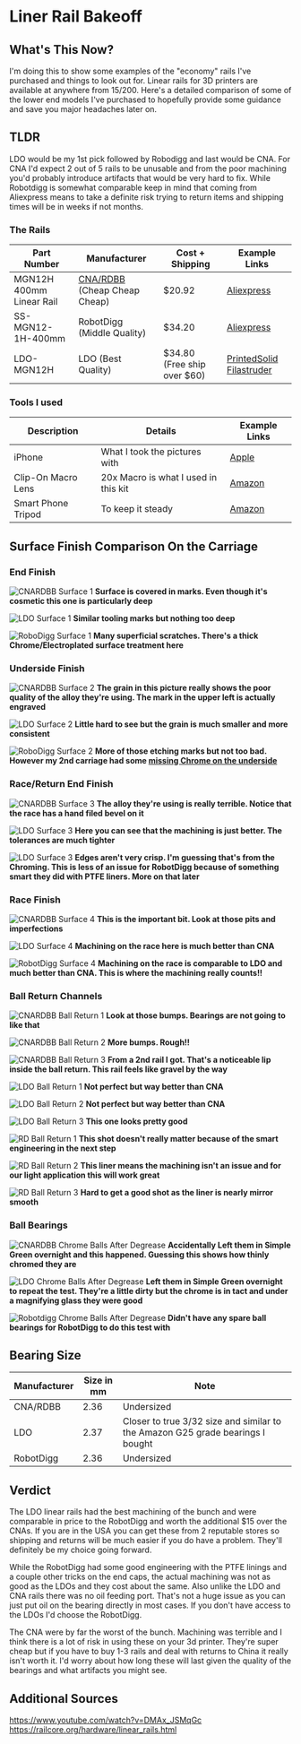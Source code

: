 # Liner Rail Bakeoff

## What's This Now?

I'm doing this to show some examples of the "economy" rails I've purchased and things to look out for. Linear rails for 3D printers are available at anywhere from $15/$200. Here's a detailed comparison of some of the lower end models I've purchased to hopefully provide some guidance and save you major headaches later on.

## TLDR

LDO would be my 1st pick followed by Robodigg and last would be CNA. For CNA I'd expect 2 out of 5 rails to be unusable and from the poor machining you'd probably introduce artifacts that would be very hard to fix. While Robotdigg is somewhat comparable keep in mind that coming from Aliexpress means to take a definite risk trying to return items and shipping times will be in weeks if not months.

### The Rails

| Part Number | Manufacturer | Cost + Shipping | Example Links |
|-----------|---------|-------|---------------|
| MGN12H 400mm Linear Rail | [CNA/RDBB](img/CNAManufacturer.JPG) (Cheap Cheap Cheap) | $20.92 | [Aliexpress](https://www.aliexpress.com/item/32829826159.html?spm=a2g0s.9042311.0.0.27424c4dwPelhS) |
| SS-MGN12-1H-400mm | RobotDigg (Middle Quality) | $34.20 | [Aliexpress](https://s.click.aliexpress.com/e/_AA8VKF) |
| LDO-MGN12H | LDO (Best Quality) | $34.80 (Free ship over $60) | [PrintedSolid](https://www.printedsolid.com/products/ldo-linear-rail-mgn12h-with-one-carriage-in-300-400-500-700mm-lengths?variant=23236699816021) [Filastruder](https://www.filastruder.com/products/ldo-linear-rails) |


### Tools I used

| Description     | Details | Example Links |
|-----------|---------|---------------|
| iPhone | What I took the pictures with | [Apple](https://www.apple.com/iphone/) |
| Clip-On Macro Lens | 20x Macro is what I used in this kit | [Amazon](https://amzn.to/3eeCqLU) |
| Smart Phone Tripod | To keep it steady | [Amazon](https://amzn.to/3dtMaTI) |

## Surface Finish Comparison On the Carriage

### End Finish

![CNARDBB Surface 1](img/CNASurface1.JPG) 
**Surface is covered in marks. Even though it's cosmetic this one is particularly deep**

![LDO Surface 1](img/LDOSurface1.JPG) 
**Similar tooling marks but nothing too deep**

![RoboDigg Surface 1](img/RDSurface1.JPG) 
**Many superficial scratches. There's a thick Chrome/Electroplated surface treatment here**

### Underside Finish

![CNARDBB Surface 2](img/CNASurface2.JPG)
**The grain in this picture really shows the poor quality of the alloy they're using. The mark in the upper left is actually engraved**

![LDO Surface 2](img/LDOSurface2.JPG)
**Little hard to see but the grain is much smaller and more consistent**

![RoboDigg Surface 2](img/RDSurface2.JPG)
**More of those etching marks but not too bad. However my 2nd carriage had some [missing Chrome on the underside](img/RDChromePlating.JPG)**

### Race/Return End Finish

![CNARDBB Surface 3](img/CNASurface3.JPG)
**The alloy they're using is really terrible. Notice that the race has a hand filed bevel on it**

![LDO Surface 3](img/LDOSurface3.JPG)
**Here you can see that the machining is just better. The tolerances are much tighter**

![LDO Surface 3](img/RDSurface3.JPG)
**Edges aren't very crisp. I'm guessing that's from the Chroming. This is less of an issue for RobotDigg because of something smart they did with PTFE liners. More on that later**


### Race Finish

![CNARDBB Surface 4](img/CNASurface4.JPG)
**This is the important bit. Look at those pits and imperfections**

![LDO Surface 4](img/LDOSurface4.JPG)
**Machining on the race here is much better than CNA**

![RobotDigg Surface 4](img/RDSurface4.JPG)
**Machining on the race is comparable to LDO and much better than CNA. This is where the machining really counts!!**

### Ball Return Channels

![CNARDBB Ball Return 1](img/CNABallReturn1.JPG)
**Look at those bumps. Bearings are not going to like that**

![CNARDBB Ball Return 2](img/CNABallReturn2.JPG)
**More bumps. Rough!!**

![CNARDBB Ball Return 3](img/CNABallReturn3.JPG)
**From a 2nd rail I got. That's a noticeable lip inside the ball return. This rail feels like gravel by the way**

![LDO Ball Return 1](img/LDOBallReturn1.JPG)
**Not perfect but way better than CNA**

![LDO Ball Return 2](img/LDOBallReturn2.JPG)
**Not perfect but way better than CNA**

![LDO Ball Return 3](img/LDOBallReturn3.JPG)
**This one looks pretty good**

![RD Ball Return 1](img/RDBallReturn1.JPG)
**This shot doesn't really matter because of the smart engineering in the next step**

![RD Ball Return 2](img/RDBallReturn2.JPG)
**This liner means the machining isn't an issue and for our light application this will work great**

![RD Ball Return 3](img/RDBallReturn3.JPG)
**Hard to get a good shot as the liner is nearly mirror smooth**

### Ball Bearings

![CNARDBB Chrome Balls After Degrease](img/CNABallsAfterDegrease.JPG)
**Accidentally Left them in Simple Green overnight and this happened. Guessing this shows how thinly chromed they are**

![LDO Chrome Balls After Degrease](img/LDOBallsAfterDegrease.JPG)
**Left them in Simple Green overnight to repeat the test. They're a little dirty but the chrome is in tact and under a magnifying glass they were good**

![Robotdigg Chrome Balls After Degrease](img/RDBallsAfterDegrease.JPG)
**Didn't have any spare ball bearings for RobotDigg to do this test with**

## Bearing Size

| Manufacturer | Size in mm | Note |
|-----------|---------|------|
| CNA/RDBB | 2.36 | Undersized |
| LDO | 2.37 | Closer to true 3/32 size and similar to the Amazon G25 grade bearings I bought |
| RobotDigg | 2.36 | Undersized |

## Verdict

The LDO linear rails had the best machining of the bunch and were comparable in price to the RobotDigg and worth the additional $15 over the CNAs. If you are in the USA you can get these from 2 reputable stores so shipping and returns will be much easier if you do have a problem. They'll definitely be my choice going forward.

While the RobotDigg had some good engineering with the PTFE linings and a couple other tricks on the end caps, the actual machining was not as good as the LDOs and they cost about the same. Also unlike the LDO and CNA rails there was no oil feeding port. That's not a huge issue as you can just put oil on the bearing directly in most cases. If you don't have access to the LDOs I'd choose the RobotDigg.

The CNA were by far the worst of the bunch. Machining was terrible and I think there is a lot of risk in using these on your 3d printer. They're super cheap but if you have to buy 1-3 rails and deal with returns to China it really isn't worth it. I'd worry about how long these will last given the quality of the bearings and what artifacts you might see.

## Additional Sources
https://www.youtube.com/watch?v=DMAx_JSMqGc
https://railcore.org/hardware/linear_rails.html



